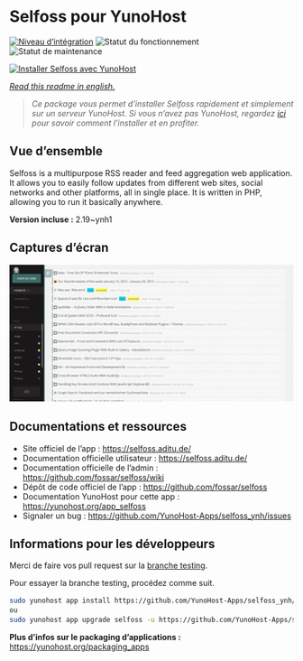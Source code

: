 <!--
N.B.: This README was automatically generated by https://github.com/YunoHost/apps/tree/master/tools/README-generator
It shall NOT be edited by hand.
-->

# Selfoss pour YunoHost

[![Niveau d’intégration](https://dash.yunohost.org/integration/selfoss.svg)](https://dash.yunohost.org/appci/app/selfoss) ![Statut du fonctionnement](https://ci-apps.yunohost.org/ci/badges/selfoss.status.svg) ![Statut de maintenance](https://ci-apps.yunohost.org/ci/badges/selfoss.maintain.svg)

[![Installer Selfoss avec YunoHost](https://install-app.yunohost.org/install-with-yunohost.svg)](https://install-app.yunohost.org/?app=selfoss)

*[Read this readme in english.](./README.md)*

> *Ce package vous permet d’installer Selfoss rapidement et simplement sur un serveur YunoHost.
Si vous n’avez pas YunoHost, regardez [ici](https://yunohost.org/#/install) pour savoir comment l’installer et en profiter.*

## Vue d’ensemble

Selfoss is a multipurpose RSS reader and feed aggregation web application. It allows you to easily follow updates from different web sites, social networks and other platforms, all in single place. It is written in PHP, allowing you to run it basically anywhere.


**Version incluse :** 2.19~ynh1

## Captures d’écran

![Capture d’écran de Selfoss](./doc/screenshots/screenshot1.png)

## Documentations et ressources

* Site officiel de l’app : <https://selfoss.aditu.de/>
* Documentation officielle utilisateur : <https://selfoss.aditu.de/>
* Documentation officielle de l’admin : <https://github.com/fossar/selfoss/wiki>
* Dépôt de code officiel de l’app : <https://github.com/fossar/selfoss>
* Documentation YunoHost pour cette app : <https://yunohost.org/app_selfoss>
* Signaler un bug : <https://github.com/YunoHost-Apps/selfoss_ynh/issues>

## Informations pour les développeurs

Merci de faire vos pull request sur la [branche testing](https://github.com/YunoHost-Apps/selfoss_ynh/tree/testing).

Pour essayer la branche testing, procédez comme suit.

``` bash
sudo yunohost app install https://github.com/YunoHost-Apps/selfoss_ynh/tree/testing --debug
ou
sudo yunohost app upgrade selfoss -u https://github.com/YunoHost-Apps/selfoss_ynh/tree/testing --debug
```

**Plus d’infos sur le packaging d’applications :** <https://yunohost.org/packaging_apps>